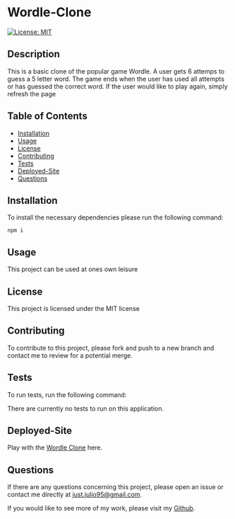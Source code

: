 # Wordle-Clone
[![License: MIT](https://img.shields.io/badge/License-MIT-yellow.svg)](https://opensource.org/licenses/MIT)

## Description
This is a basic clone of the popular game Wordle. A user gets 6 attemps to guess a 5 letter word. The game ends when the user has used all attempts or has guessed the correct word. If the user would like to play again, simply refresh the page

## Table of Contents
* [Installation](#Installation)
* [Usage](#Usage)
* [License](#License)
* [Contributing](#Contributing)
* [Tests](#Tests)
* [Deployed-Site](#Deployed-Site)
* [Questions](#Questions)

## Installation
To install the necessary dependencies please run the following command:

`npm i`

## Usage
This project can be used at ones own leisure

## License
        
This project is licensed under the MIT license

## Contributing
To contribute to this project, please fork and push to a new branch and contact me to review for a potential merge.

## Tests
To run tests, run the following command:

There are currently no tests to run on this application.

## Deployed-Site
Play with the [Wordle Clone](https://blooming-eyrie-47846.herokuapp.com/) here.

## Questions
If there are any questions concerning this project, please open an issue or contact me directly at just.julio95@gmail.com.

If you would like to see more of my work, please visit my [Github](https://github.com/justjulio95).
